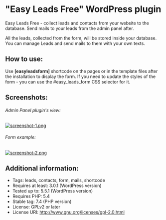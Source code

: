 # "Easy Leads Free" WordPress plugin
Easy Leads Free - collect leads and contacts from your website to the database. Send mails to your leads from the admin panel after.

All the leads, collected from the form, will be stored inside your database. You can manage Leads and send mails to them with your own texts.


## How to use:
Use **[easyleadsform]** shortcode on the pages or in the template files after the installation to display the form. If you need to update the styles of the form - you can use the #easy_leads_form CSS selector for it.

## Screenshots:
###### Admin Panel plugin's view:
[![screenshot-1.png](https://i.postimg.cc/W11V79Yz/screenshot-1.png)](https://postimg.cc/LnwG9VpF)

###### Form example:
[![screenshot-2.png](https://i.postimg.cc/kX5Y1kC0/screenshot-2.png)](https://postimg.cc/5jZmjK6g)

## Additional information:
* Tags: leads, contacts, form, mails, shortcode
* Requires at least: 3.0.1 (WordPress version)
* Tested up to: 5.5.1 (WordPress version)
* Requires PHP: 5.4
* Stable tag: 7.4 (PHP version)
* License: GPLv2 or later
* License URI: http://www.gnu.org/licenses/gpl-2.0.html